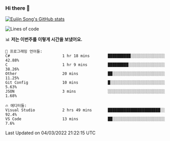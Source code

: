 ### Hi there 👋

[![Euijin Song's GitHub stats](https://github-readme-stats.vercel.app/api?username=lstar2397&count_private=true&show_icons=true&theme=tokyonight&locale=kr)](https://github.com/anuraghazra/github-readme-stats)

<!--START_SECTION:waka-->
![Lines of code](https://img.shields.io/badge/%EC%A0%80%EB%8A%94%20%EC%97%AC%ED%83%9C%EA%B9%8C%EC%A7%80%20-85%20Thousand%20%EC%A4%84%EC%9D%98%20%EC%BD%94%EB%93%9C%EB%A5%BC%20%EC%9E%91%EC%84%B1%ED%96%88%EC%96%B4%EC%9A%94.-blue)

📊 **저는 이번주를 이렇게 시간을 보냈어요.** 

```text
💬 프로그래밍 언어들: 
C#                       1 hr 18 mins        ██████████░░░░░░░░░░░░░░░   42.88% 
C                        1 hr 9 mins         █████████░░░░░░░░░░░░░░░░   38.26% 
Other                    20 mins             ██░░░░░░░░░░░░░░░░░░░░░░░   11.25% 
Git Config               10 mins             █░░░░░░░░░░░░░░░░░░░░░░░░   5.63% 
JSON                     3 mins              ░░░░░░░░░░░░░░░░░░░░░░░░░   1.68%

🔥 에디터들: 
Visual Studio            2 hrs 49 mins       ███████████████████████░░   92.4% 
VS Code                  13 mins             ██░░░░░░░░░░░░░░░░░░░░░░░   7.6%

```


 Last Updated on 04/03/2022 21:22:15 UTC
<!--END_SECTION:waka-->

<!--
**lstar2397/lstar2397** is a ✨ _special_ ✨ repository because its `README.md` (this file) appears on your GitHub profile.

Here are some ideas to get you started:

- 🔭 I’m currently working on ...
- 🌱 I’m currently learning ...
- 👯 I’m looking to collaborate on ...
- 🤔 I’m looking for help with ...
- 💬 Ask me about ...
- 📫 How to reach me: ...
- 😄 Pronouns: ...
- ⚡ Fun fact: ...
-->
